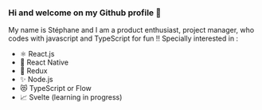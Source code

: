 ### Hi and welcome on my Github profile 👋

My name is Stéphane and I am a product enthusiast, project manager, who codes with javascript and TypeScript for fun !! 
Specially interested in :
- ⚛️  React.js
- 🚀  React Native
- 📖  Redux
- ✨  Node.js
- 😻  TypeScript or Flow
- 📈  Svelte (learning in progress)

<!--
**sulistef/sulistef** is a ✨ _special_ ✨ repository because its `README.md` (this file) appears on your GitHub profile.

Here are some ideas to get you started:

- 🔭 I’m currently working on ...
- 🌱 I’m currently learning ...
- 👯 I’m looking to collaborate on ...
- 🤔 I’m looking for help with ...
- 💬 Ask me about ...
- 📫 How to reach me: ...
- 😄 Pronouns: ...
- ⚡ Fun fact: ...
-->
